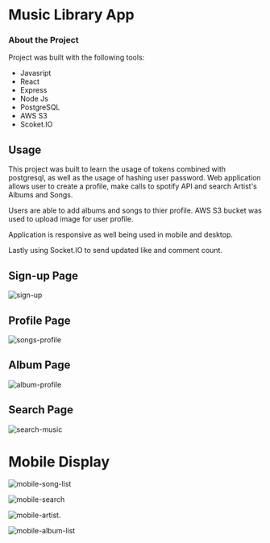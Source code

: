 # Music Library App

### About the Project
Project was built with the following tools:  

- Javasript
- React
- Express
- Node Js
- PostgreSQL
- AWS S3  
- Scoket.IO
 

## Usage
This project was built to learn the usage of tokens combined with postgresql, as well as the usage of hashing user password. Web application allows user to create a profile, make calls to spotify API and search Artist's Albums and Songs.    

Users are able to add albums and songs to thier profile. AWS S3 bucket was used to upload image for user profile.    

Application is responsive as well being used in mobile and desktop.    

Lastly using Socket.IO to send updated like and comment count.


## Sign-up Page
![sign-up](sign-up.png)  

## Profile Page
![songs-profile](songs-profile.png)

## Album Page
![album-profile](album-profile.png)  

## Search Page
![search-music](search-music.png)


# Mobile Display
![mobile-song-list](mobile-song-list.PNG)

![mobile-search](mobile-search.PNG)  

![mobile-artist](mobile-artist.PNG).  

![mobile-album-list](mobile-album-list.PNG)

